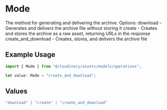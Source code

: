 # Mode

The method for generating and delivering the archive. Options:
download - Generates and delivers the archive file without storing it
create - Creates and stores the archive as a raw asset, returning URLs in the response
create_and_download - Creates, stores, and delivers the archive file


## Example Usage

```typescript
import { Mode } from "@cloudinary/assets/models/operations";

let value: Mode = "create_and_download";
```

## Values

```typescript
"download" | "create" | "create_and_download"
```
